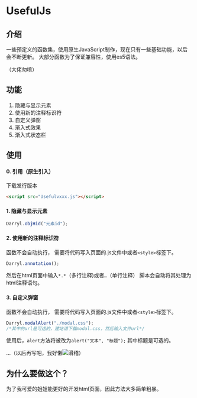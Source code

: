 # UsefulJs
## 介绍
一些预定义的函数集，使用原生JavaScript制作，现在只有一些基础功能，以后会不断更新。
大部分函数为了保证兼容性，使用es5语法。

（大佬勿喷）

## 功能
1. 隐藏与显示元素
2. 使用新的注释标识符
3. 自定义弹窗
4. 渐入式效果
5. 渐入式状态栏

## 使用

#### 0. 引用（原生引入）
下载发行版本
```html
<script src="Usefulvxxx.js"></script>
```
#### 1. 隐藏与显示元素
```js
Darryl.objHid("元素id");
```
#### 2. 使用新的注释标识符
函数不会自动执行，
需要将代码写入页面的.js文件中或者`<style>`标签下。

```js
Darryl.annotation();
```
然后在html页面中输入`*.*`（多行注释)或者`…`（单行注释）
脚本会自动将其处理为html注释语句。

#### 3. 自定义弹窗
函数不会自动执行，
需要将代码写入页面的.js文件中或者`<style>`标签下。

```js
Darryl.modalAlert("./modal.css");
/*其中的url是可选的，建站请下载modal.css，然后输入文件url*/
```
使用后，`alert`方法将被改为`alert("文本", "标题");`
其中标题是可选的。

…（以后再写吧，我好懒![滑稽](http://qzonestyle.gtimg.cn/qzone/em/e248.gif)）
## 为什么要做这个？
为了我可爱的姐姐能更好的开发html页面，因此方法大多简单粗暴。
